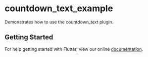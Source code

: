 # countdown_text_example

Demonstrates how to use the countdown_text plugin.

## Getting Started

For help getting started with Flutter, view our online
[documentation](https://flutter.io/).

